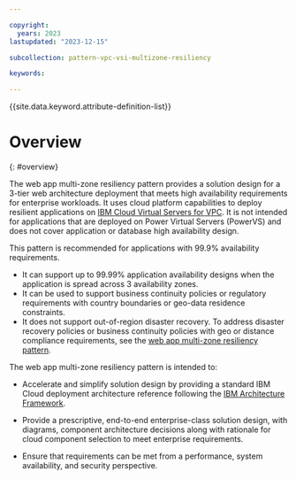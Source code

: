 ```yaml
---

copyright:
  years: 2023
lastupdated: "2023-12-15"

subcollection: pattern-vpc-vsi-multizone-resiliency

keywords:

---
```


{{site.data.keyword.attribute-definition-list}}

# Overview
{: #overview}

The web app multi-zone resiliency pattern provides a solution design for a 3-tier web architecture deployment that meets high availability requirements for enterprise workloads. It uses cloud platform capabilities to deploy resilient applications on [IBM Cloud Virtual Servers for VPC](/docs/vpc?topic=vpc-getting-started&interface=ui). It is not intended for applications that are deployed on Power Virtual Servers (PowerVS) and does not cover application or database high availability design.

This pattern is recommended for applications with 99.9% availability requirements.
- It can support up to 99.99% application availability designs when the application is spread across 3 availability zones.
- It can be used to support business continuity policies or regulatory requirements with country boundaries or geo-data residence constraints.
- It does not support out-of-region disaster recovery. To address disaster recovery policies or business continuity policies with geo or distance compliance requirements, see the [web app multi-zone resiliency pattern](/docs/pattern-vpc-vsi-cross-region-resiliency).

The web app multi-zone resiliency pattern is intended to:

- Accelerate and simplify solution design by providing a standard IBM Cloud deployment architecture reference following the [IBM Architecture Framework](/docs/architecture-framework).

- Provide a prescriptive, end-to-end enterprise-class solution design, with diagrams, component architecture decisions along with rationale for cloud component selection to meet enterprise requirements.

- Ensure that requirements can be met from a performance, system availability, and security perspective.

